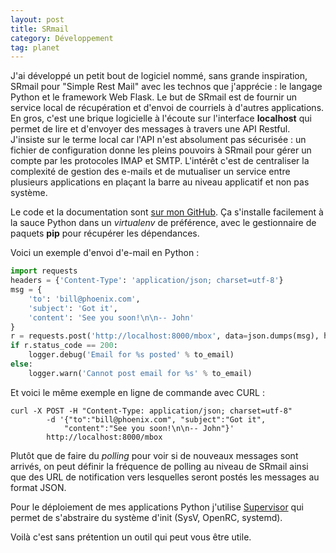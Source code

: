 ```yaml
---
layout: post
title: SRmail
category: Développement
tag: planet
---
```


J'ai développé un petit bout de logiciel nommé, sans grande inspiration, SRmail
pour "Simple Rest Mail"<!-- more --> avec les technos que j'apprécie : le langage Python et
le framework Web Flask. Le but de SRmail est de fournir un service local de
récupération et d'envoi de courriels à d'autres applications. En gros, c'est
une brique logicielle à l'écoute sur l'interface **localhost** qui permet de
lire et d'envoyer des messages à travers une API Restful. J'insiste sur le
terme local car l'API n'est absolument pas sécurisée : un fichier de
configuration donne les pleins pouvoirs à SRmail pour gérer un compte par les
protocoles IMAP et SMTP. L'intérêt c'est de centraliser la complexité de
gestion des e-mails et de mutualiser un service entre plusieurs applications en
plaçant la barre au niveau applicatif et non pas système.

Le code et la documentation sont [sur mon
GitHub](https://github.com/kianby/srmail).  Ça s'installe facilement à la sauce
Python dans un *virtualenv* de préférence, avec le gestionnaire de paquets
**pip** pour récupérer les dépendances.

Voici un exemple d'envoi d'e-mail en Python :

``` python
import requests
headers = {'Content-Type': 'application/json; charset=utf-8'}
msg = {
    'to': 'bill@phoenix.com',
    'subject': 'Got it',
    'content': 'See you soon!\n\n-- John'
}
r = requests.post('http://localhost:8000/mbox', data=json.dumps(msg), headers=headers)
if r.status_code == 200:
    logger.debug('Email for %s posted' % to_email)
else:
    logger.warn('Cannot post email for %s' % to_email)
```

Et voici le même exemple en ligne de commande avec CURL :

``` shell
curl -X POST -H "Content-Type: application/json; charset=utf-8"
        -d '{"to":"bill@phoenix.com", "subject":"Got it",
            "content":"See you soon!\n\n-- John"}'
        http://localhost:8000/mbox
```

Plutôt que de faire du *polling* pour voir si de nouveaux messages sont
arrivés, on peut définir la fréquence de polling au niveau de SRmail ainsi que
des URL de notification vers lesquelles seront postés les messages au format
JSON.

Pour le déploiement de mes applications Python j'utilise [Supervisor](/supervisor-gestion-de-processus.html) qui
permet de s'abstraire du système d'init (SysV,  OpenRC, systemd).

Voilà c'est sans prétention un outil qui peut vous être utile.
